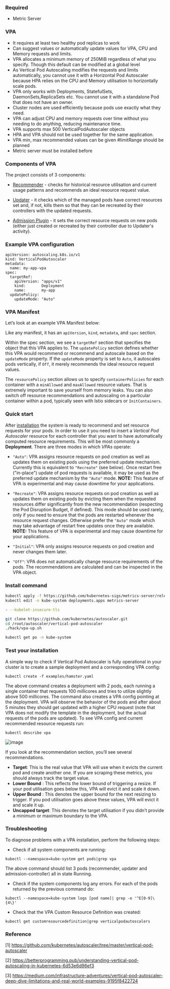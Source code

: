 ### Required
- Metric Server

### VPA

- It requires at least two healthy pod replicas to work
- Can suggest values or automatically update values for VPA, CPU and Memory requests and limits.
- VPA allocates a minimum memory of 250MiB regardless of what you specify. Though this default can be modified at a global level
- As Vertical Pod Autoscaling modifies the requests and limits automatically, you cannot use it with a Horizontal Pod Autoscaler because HPA relies on the CPU and Memory utilisation to horizontally scale pods.
- VPA only works with Deployments, StatefulSets, DaemonSets,ReplicaSets etc. You cannot use it with a standalone Pod that does not have an owner.
- Cluster nodes are used efficiently because pods use exactly what they need.
- VPA can adjust CPU and memory requests over time without you needing to do anything, reducing maintenance time.
- VPA supports max 500 VerticalPodAutoscaler objects
- HPA and VPA should not be used together for the same application.
- VPA min, max recommended values can be given #limitRange should be planned
- Metric server must be installed before

### Components of VPA

The project consists of 3 components:

-   [Recommender](https://github.com/kubernetes/autoscaler/blob/master/vertical-pod-autoscaler/pkg/recommender/README.md)  - checks for historical resource utilisation and current usage patterns and recommends an ideal resource request value.
    
-   [Updater](https://github.com/kubernetes/autoscaler/blob/master/vertical-pod-autoscaler/pkg/updater/README.md)  - it checks which of the managed pods have correct resources set and, if not, kills them so that they can be recreated by their controllers with the updated requests.
    
-   [Admission Plugin](https://github.com/kubernetes/autoscaler/blob/master/vertical-pod-autoscaler/pkg/admission-controller/README.md)  - it sets the correct resource requests on new pods (either just created or recreated by their controller due to Updater's activity).

### Example VPA configuration

```
apiVersion: autoscaling.k8s.io/v1
kind: VerticalPodAutoscaler
metadata:
  name: my-app-vpa
spec:
  targetRef:
    apiVersion: "apps/v1"
    kind:       Deployment
    name:       my-app
  updatePolicy:
    updateMode: "Auto"
```

### VPA Manifest

Let’s look at an example VPA Manifest below:

Like any manifest, it has an  `apiVersion`,  `kind`,  `metadata`, and  `spec`  section.

Within the spec section, we see a  `targetRef`  section that specifies the object that this VPA applies to. The  `updatePolicy`  section defines whether this VPA would recommend or recommend and autoscale based on the  `updateMode`  property. If the  `updateMode`  property is set to  `Auto`, it autoscales pods vertically, if  `Off`, it merely recommends the ideal resource request values.

The  `resourcePolicy`  section allows us to specify  `containerPolicies`  for each container with a  `minAllowed`  and  `maxAllowed`  resource values. That is extremely important to save yourself from memory leaks. You can also switch off resource recommendations and autoscaling on a particular container within a pod, typically seen with Istio sidecars or  `InitContainers`.

### Quick start

After  [installation](https://github.com/kubernetes/autoscaler/tree/master/vertical-pod-autoscaler#installation)  the system is ready to recommend and set resource requests for your pods. In order to use it you need to insert a  _Vertical Pod Autoscaler_  resource for each controller that you want to have automatically computed resource requirements. This will be most commonly a  **Deployment**. There are three modes in which  _VPAs_  operate:

-   `"Auto"`: VPA assigns resource requests on pod creation as well as updates them on existing pods using the preferred update mechanism. Currently this is equivalent to  `"Recreate"`  (see below). Once restart free ("in-place") update of pod requests is available, it may be used as the preferred update mechanism by the  `"Auto"`  mode.  **NOTE:**  This feature of VPA is experimental and may cause downtime for your applications.

-   `"Recreate"`: VPA assigns resource requests on pod creation as well as updates them on existing pods by evicting them when the requested resources differ significantly from the new recommendation (respecting the Pod Disruption Budget, if defined). This mode should be used rarely, only if you need to ensure that the pods are restarted whenever the resource request changes. Otherwise prefer the  `"Auto"`  mode which may take advantage of restart free updates once they are available.  **NOTE:**  This feature of VPA is experimental and may cause downtime for your applications.
-   `"Initial"`: VPA only assigns resource requests on pod creation and never changes them later.
-   `"Off"`: VPA does not automatically change resource requirements of the pods. The recommendations are calculated and can be inspected in the VPA object.

###  Install command
```bash
kubectl apply -f https://github.com/kubernetes-sigs/metrics-server/releases/latest/download/components.yaml
kubectl edit -n kube-system deployments.apps metrics-server

- --kubelet-insecure-tls
```
```bash
git clone https://github.com/kubernetes/autoscaler.git
cd /root/autoscaler/vertical-pod-autoscaler
./hack/vpa-up.sh

kubectl get po -n kube-system
```
### Test your installation

A simple way to check if Vertical Pod Autoscaler is fully operational in your cluster is to create a sample deployment and a corresponding VPA config:
```
kubectl create -f examples/hamster.yaml
```
The above command creates a deployment with 2 pods, each running a single container that requests 100 millicores and tries to utilize slightly above 500 millicores. The command also creates a VPA config pointing at the deployment. VPA will observe the behavior of the pods and after about 5 minutes they should get updated with a higher CPU request (note that VPA does not modify the template in the deployment, but the actual requests of the pods are updated). To see VPA config and current recommended resource requests run:
```
kubectl describe vpa
```
![image](https://user-images.githubusercontent.com/3519706/116238558-27bcf900-a76a-11eb-822e-0ce7419fb5e7.png)

If you look at the recommendation section, you’ll see several recommendations.

-   **Target**: This is the real value that VPA will use when it evicts the current pod and create another one. If you are scraping these metrics, you should always track the target value.
-   **Lower Bound** : This reflects the lower bound of triggering a resize. If your pod utilisation goes below this, VPA will evict it and scale it down.
-   **Upper Bound** : This denotes the upper bound for the next resizing to trigger. If you pod utilisation goes above these values, VPA will evict it and scale it up.
-   **Uncapped target**: This denotes the target utilisation if you didn’t provide a minimum or maximum boundary to the VPA.


### Troubleshooting

To diagnose problems with a VPA installation, perform the following steps:

-   Check if all system components are running:
```
kubectl --namespace=kube-system get pods|grep vpa
```

The above command should list 3 pods (recommender, updater and admission-controller) all in state Running.

-   Check if the system components log any errors. For each of the pods returned by the previous command do:
```
kubectl --namespace=kube-system logs [pod name]| grep -e '^E[0-9]\{4\}'
```
-   Check that the VPA Custom Resource Definition was created:
```
kubectl get customresourcedefinition|grep verticalpodautoscalers
```

### Reference

[1] https://github.com/kubernetes/autoscaler/tree/master/vertical-pod-autoscaler

[2] https://betterprogramming.pub/understanding-vertical-pod-autoscaling-in-kubernetes-6d53e6d96ef3

[3] https://medium.com/infrastructure-adventures/vertical-pod-autoscaler-deep-dive-limitations-and-real-world-examples-9195f8422724 
